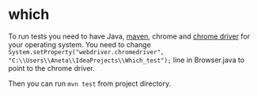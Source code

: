 # which
To run tests you need to have Java, [maven](https://maven.apache.org/), chrome and [chrome driver](https://sites.google.com/a/chromium.org/chromedriver/) for your operating system.
You need to change `System.setProperty("webdriver.chromedriver", "C:\\Users\\Aneta\\IdeaProjects\\Which_test");` line in Browser.java to point to the chrome driver.

Then you can run `mvn test` from project directory.
